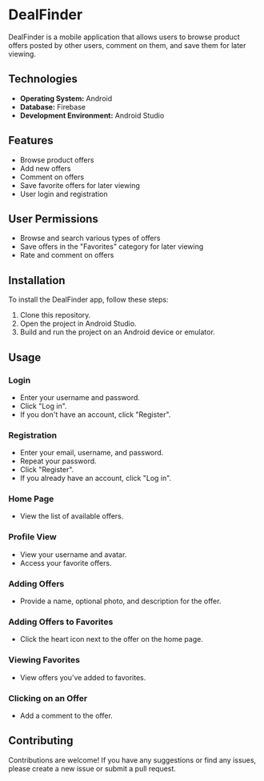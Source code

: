 # DealFinder

DealFinder is a mobile application that allows users to browse product offers posted by other users, comment on them, and save them for later viewing.

## Technologies

- **Operating System:** Android
- **Database:** Firebase
- **Development Environment:** Android Studio

## Features

- Browse product offers
- Add new offers
- Comment on offers
- Save favorite offers for later viewing
- User login and registration

## User Permissions

- Browse and search various types of offers
- Save offers in the "Favorites" category for later viewing
- Rate and comment on offers

## Installation

To install the DealFinder app, follow these steps:

1. Clone this repository.
2. Open the project in Android Studio.
3. Build and run the project on an Android device or emulator.

## Usage

### Login

- Enter your username and password.
- Click "Log in".
- If you don't have an account, click "Register".

### Registration

- Enter your email, username, and password.
- Repeat your password.
- Click "Register".
- If you already have an account, click "Log in".

### Home Page

- View the list of available offers.

### Profile View

- View your username and avatar.
- Access your favorite offers.

### Adding Offers

- Provide a name, optional photo, and description for the offer.

### Adding Offers to Favorites

- Click the heart icon next to the offer on the home page.

### Viewing Favorites

- View offers you've added to favorites.

### Clicking on an Offer

- Add a comment to the offer.

## Contributing

Contributions are welcome! If you have any suggestions or find any issues, please create a new issue or submit a pull request.
